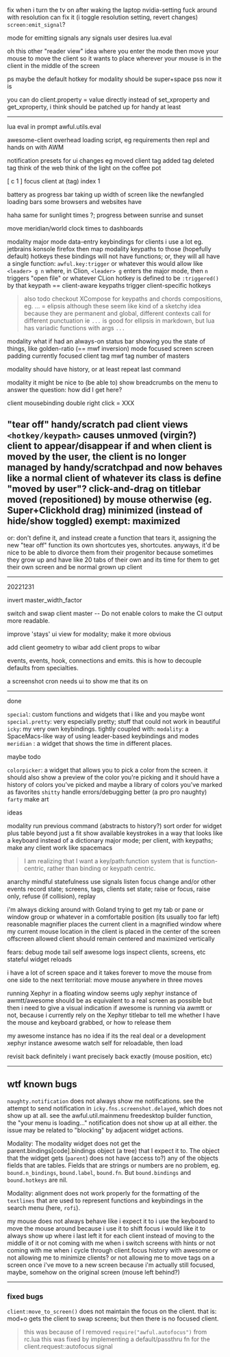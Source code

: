 

fix when i turn the tv on after waking the laptop
nvidia-setting fuck around with resolution can fix it (i toggle resolution setting, revert changes)
`screen:emit_signal`?


mode for emitting signals
any signals user desires
lua.eval

oh this other "reader view" idea
where you enter the mode
then move your mouse to move the client
so it wants to place wherever your mouse is in the client
  in the middle of the screen

ps maybe the default hotkey for modality should be super+space
pss now it is

you can do
client.property = value
directly
instead of set_xproperty and get_xproperty, i think
should be patched up for handy at least

---


lua eval in prompt
awful.utils.eval

awesome-client overhead loading script, eg requirements
then repl and hands on with AWM


notification presets
for ui changes
eg moved client tag
added tag
deleted tag
think of the web
think of the light on the coffee pot


[ c 1 ] focus client at (tag) index 1

battery as progress bar taking up width of screen
like the newfangled loading bars some browsers and websites have

haha same for sunlight times ?; progress between sunrise and sunset

move meridian/world clock times to dashboards

modality
major mode
data-entry keybindings for clients i use a lot
eg.
jetbrains
konsole
firefox
then map modality keypaths to those (hopefully default) hotkeys
these bindings will not have functions;
or, they will all have a single function: `awful.key:trigger` or whatever
this would allow like
`<leader> g n` where, in Clion, `<leader> g` enters the major mode, then `n` triggers
"open file" or whatever CLion hotkey is defined to be `:triggered()`  by that keypath
== client-aware keypaths trigger client-specific hotkeys

> also todo
> checkout XCompose for keypaths and chords compositions, eg. ... = elipsis
> although these seem like kind of a sketchy idea
> because they are permanent and global, different contexts call for different punctuation
> ie `...` is good for ellipsis in markdown, but lua has variadic functions with args `...`

modality
what if had an always-on status bar
showing you the state of things, like
golden-ratio (== mwf inversion) mode
focused screen
screen padding
currently focused client
tag mwf
tag number of masters

modality
should have history, or at least repeat last command

modality
it might be nice to (be able to) show breadcrumbs on the menu
to answer the question: how did I get here?

client mousebinding
double right click = XXX

"tear off" handy/scratch pad client views
`<hotkey/keypath>` causes unmoved (virgin?) client to appear/disappear
if and when client is moved by the user, the client is no longer managed by handy/scratchpad
  and now behaves like a normal client of whatever its class is
define "moved by user"?
  click-and-drag on titlebar
  moved (repositioned) by mouse otherwise (eg. Super+Clickhold drag)
  minimized (instead of hide/show toggled)
  exempt: maximized
  ---
  or: don't define it, and instead create a function that tears it, assigning the new "tear off" function its own shortcutes
    yes, shortcutes.
anyways, it'd be nice to be able to divorce them from their progenitor because
  sometimes they grow up and have like 20 tabs of their own and its time for them to get
  their own screen and be normal grown up client


---

20221231

invert master_width_factor

switch and swap client master
-- Do not enable colors to make the CI output more readable.

improve 'stays' ui view for modality; make it more obvious

add client geometry to wibar
add client props to wibar

events, events, hook, connections and emits.
this is how to decouple defaults from specialties.


a screenshot cron
needs ui to show me that its on

---

done

`special`: custom functions and widgets that i like and you maybe wont
`special.pretty`: very especially pretty; stuff that could not work in beautiful
`icky`: my very own keybindings. tightly coupled with:
`modality`: a SpaceMacs-like way of using leader-based keybindings and modes
`meridian` : a widget that shows the time in different places.

maybe todo

`colorpicker`: a widget that allows you to pick a color from the screen.
it should also show a preview of the color you're picking
and it should have a history of colors you've picked
and maybe a library of colors you've marked as favorites
`shitty` handle errors/debugging better (a pro pro naughty)
`farty` make art

ideas

modality
run previous command (abstracts to history?)
sort order for widget plus table beyond just a fit
show available keystrokes in a way that looks like a keyboard instead of a dictionary
major mode; per client, with keypaths; make any client work like spacemacs
> I am realizing that I want a key/path:function system that is function-centric, rather than binding or keypath centric.


anarchy
mindful statefulness
use signals
listen focus change and/or other events
record state; screens, tags, clients
set state; raise or focus, raise only, refuse (if collision), replay


i'm always dicking around with Goland trying to get my tab or pane or window group or whatever in a comfortable position (its usually too far left)
reasonable magnifier
places the current client in a magnified window
where my current mouse location in the client
is placed in the center of the screen
offscreen allowed
client should remain centered and maximized vertically


fears: debug mode
tail self awesome logs
inspect clients, screens, etc
stateful widget reloads


i have a lot of screen space and it takes forever to move the mouse from one side to the next
territorial: move mouse anywhere in three moves


running Xephyr in a floating window seems ugly
xephyr instance of awmtt/awesome should be as equivalent to a real screen as possible
but then i need to give a visual indication if awesome is running via awmtt or not,
because i currently rely on the Xephyr titlebar to tell me whether I have the mouse and keyboard grabbed, or how to release them


my awesome instance has no idea if its the real deal or a development xephyr instance
awesome watch self for reloadable, then load

revisit
back
definitely i want precisely back exactly (mouse position, etc)


---

## wtf known bugs

`naughty.notification` does not always show me notifications.
see the attempt to send notification in `icky.fns.screenshot.delayed`, which does not show up at all.
see the awful.util.mainmenu freedesktop builder function, the "your menu is loading..." notification does not show up at all either.
the issue may be related to "blocking" by adjacent widget actions.


Modality:
The modality widget does not get the parent.bindings[code].bindings object (a tree) that I expect it to.
The object that the widget gets (`parent`) does not have (access to?) any of the objects fields that are tables.
Fields that are strings or numbers are no problem, eg. `bound.n_bindings`, `bound.label`, `bound.fn`.
But `bound.bindings` and `bound.hotkeys` are nil.

Modality:
alignment does not work properly for the formatting of the `textlines` that are used to represent functions and keybindings
in the search menu (here, `rofi`).


my mouse does not always behave like i expect it to
i use the keyboard to move the mouse around because i use it to shift focus
i would like it to always show up where i last left it for each client
instead of moving to the middle of it
or not coming with me when i switch screens with hints
or not coming with me when i cycle through client.focus history with awesome
or not allowing me to minimize clients?
or not allowing me to move tags on a screen once i've move to a new screen
 because i'm actually still focused, maybe, somehow on the original screen (mouse left behind?)


---

### fixed bugs

`client:move_to_screen()` does not maintain the focus on the client.
that is: mod+o gets the client to swap screens; but then there is no focused client.
> this was because of I removed `require("awful.autofocus")` from rc.lua
> this was fixed by implementing a default/passthru fn for the client.request::autofocus signal
